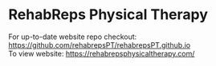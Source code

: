 # RehabReps Physical Therapy
For up-to-date website repo checkout: https://github.com/rehabrepsPT/rehabrepsPT.github.io \
To view website: https://rehabrepsphysicaltherapy.com/
